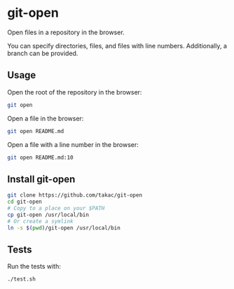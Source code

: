 # git-open

Open files in a repository in the browser.

You can specify directories, files, and files with line numbers. Additionally, a branch can be provided.

## Usage

Open the root of the repository in the browser:
```bash
git open
```

Open a file in the browser:
```bash
git open README.md
```

Open a file with a line number in the browser:
```bash
git open README.md:10
```

## Install git-open

```bash
git clone https://github.com/takac/git-open
cd git-open
# Copy to a place on your $PATH
cp git-open /usr/local/bin
# Or create a symlink
ln -s $(pwd)/git-open /usr/local/bin
```

## Tests
Run the tests with:
```
./test.sh
```


